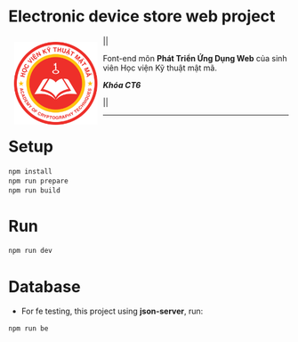 # Electronic device store web project

<img src="./public/logokma.png" align="left"
width="150" hspace="10" vspace="10">

||

Font-end môn **Phát Triển Ứng Dụng Web** của sinh viên Học viện Kỹ thuật mật mã.

**_Khóa CT6_**

||

---

# Setup

```bash
npm install
npm run prepare
npm run build
```

# Run

```bash
npm run dev
```

# Database

- For fe testing, this project using **json-server**, run:

```bash
npm run be
```
